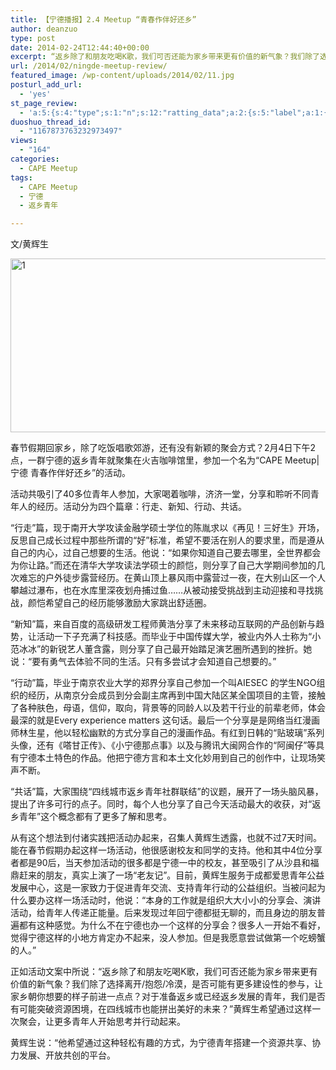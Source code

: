 ```yaml
---
title: 【宁德播报】2.4 Meetup “青春作伴好还乡”
author: deanzuo
type: post
date: 2014-02-24T12:44:40+00:00
excerpt: “返乡除了和朋友吃喝K歌，我们可否还能为家乡带来更有价值的新气象？我们除了选择离开/抱怨/冷漠，是否可能有更多建设性的参与，让家乡朝你想要的样子前进一点点？对于准备返乡或已经返乡发展的青年，我们是否有可能突破资源困境，在四线城市也能拼出美好的未来？”
url: /2014/02/ningde-meetup-review/
featured_image: /wp-content/uploads/2014/02/11.jpg
posturl_add_url:
  - 'yes'
st_page_review:
  - 'a:5:{s:4:"type";s:1:"n";s:12:"ratting_data";a:2:{s:5:"label";a:1:{i:0;s:0:"";}s:5:"score";a:1:{i:0;s:1:"0";}}s:7:"postion";s:2:"tl";s:5:"title";s:0:"";s:11:"score_label";s:0:"";}'
duoshuo_thread_id:
  - "1167873763232973497"
views:
  - "164"
categories:
  - CAPE Meetup
tags:
  - CAPE Meetup
  - 宁德
  - 返乡青年

---
```

文/黄辉生

[<img class="alignnone  wp-image-8478" alt="1" src="http://hicape.com/wp-content/uploads/2014/02/11.jpg" width="547" height="278" srcset="http://hicape.com/wp-content/uploads/2014/02/11.jpg 911w, http://hicape.com/wp-content/uploads/2014/02/11-300x152.jpg 300w" sizes="(max-width: 547px) 100vw, 547px" />][1]

春节假期回家乡，除了吃饭唱歌郊游，还有没有新颖的聚会方式？2月4日下午2点，一群宁德的返乡青年就聚集在火吉咖啡馆里，参加一个名为“CAPE Meetup|宁德 青春作伴好还乡”的活动。

活动共吸引了40多位青年人参加，大家喝着咖啡，济济一堂，分享和聆听不同青年人的经历。活动分为四个篇章：行走、新知、行动、共话。

“行走”篇，现于南开大学攻读金融学硕士学位的陈胤求以《再见！三好生》开场，反思自己成长过程中那些所谓的“好”标准，希望不要活在别人的要求里，而是遵从自己的内心，过自己想要的生活。他说：“如果你知道自己要去哪里，全世界都会为你让路。”而还在清华大学攻读法学硕士的颜恺，则分享了自己大学期间参加的几次难忘的户外徒步露营经历。在黄山顶上暴风雨中露营过一夜，在大别山区一个人攀越过瀑布，也在水库里深夜划舟捕过鱼……从被动接受挑战到主动迎接和寻找挑战，颜恺希望自己的经历能够激励大家跳出舒适圈。

“新知”篇，来自百度的高级研发工程师黄浩分享了未来移动互联网的产品创新与趋势，让活动一下子充满了科技感。而毕业于中国传媒大学，被业内外人士称为“小范冰冰”的新锐艺人董含露，则分享了自己最开始踏足演艺圈所遇到的挫折。她说：“要有勇气去体验不同的生活。只有多尝试才会知道自己想要的。”

“行动”篇，毕业于南京农业大学的郑界分享自己参加一个叫AIESEC 的学生NGO组织的经历，从南京分会成员到分会副主席再到中国大陆区某全国项目的主管，接触了各种肤色，母语，信仰，取向，背景等的同龄人以及若干行业的前辈老师，体会最深的就是Every experience matters 这句话。最后一个分享是是网络当红漫画师林生星，他以轻松幽默的方式分享自己的漫画作品。有红到日韩的“贴玻璃”系列头像，还有《嗒甘正传》、《小宁德那点事》以及与腾讯大闽网合作的“阿闽仔”等具有宁德本土特色的作品。他把宁德方言和本土文化妙用到自己的创作中，让现场笑声不断。

“共话”篇，大家围绕“四线城市返乡青年社群联结”的议题，展开了一场头脑风暴，提出了许多可行的点子。同时，每个人也分享了自己今天活动最大的收获，对“返乡青年”这个概念都有了更多了解和思考。

从有这个想法到付诸实践把活动办起来，召集人黄辉生透露，也就不过7天时间。能在春节假期办起这样一场活动，他很感谢校友和同学的支持。他和其中4位分享者都是90后，当天参加活动的很多都是宁德一中的校友，甚至吸引了从沙县和福鼎赶来的朋友，真实上演了一场“老友记”。目前，黄辉生服务于成都爱思青年公益发展中心，这是一家致力于促进青年交流、支持青年行动的公益组织。当被问起为什么要办这样一场活动时，他说：“本身的工作就是组织大大小小的分享会、演讲活动，给青年人传递正能量。后来发现过年回宁德都挺无聊的，而且身边的朋友普遍都有这种感觉。为什么不在宁德也办一个这样的分享会？很多人一开始不看好，觉得宁德这样的小地方肯定办不起来，没人参加。但是我愿意尝试做第一个吃螃蟹的人。”

正如活动文案中所说：“返乡除了和朋友吃喝K歌，我们可否还能为家乡带来更有价值的新气象？我们除了选择离开/抱怨/冷漠，是否可能有更多建设性的参与，让家乡朝你想要的样子前进一点点？对于准备返乡或已经返乡发展的青年，我们是否有可能突破资源困境，在四线城市也能拼出美好的未来？”黄辉生希望通过这样一次聚会，让更多青年人开始思考并行动起来。

黄辉生说：“他希望通过这种轻松有趣的方式，为宁德青年搭建一个资源共享、协力发展、开放共创的平台。

 [1]: http://hicape.com/wp-content/uploads/2014/02/11.jpg
